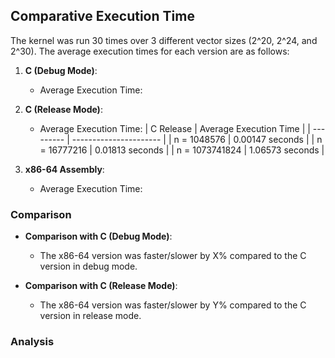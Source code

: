 ## Comparative Execution Time

The kernel was run 30 times over 3 different vector sizes (2^20, 2^24, and 2^30). The average execution times for each version are as follows:

1. **C (Debug Mode)**: 
    - Average Execution Time: 

2. **C (Release Mode)**: 
    - Average Execution Time:
| C Release | Average Execution Time |
| --------- | ---------------------- |
| n = 1048576 | 0.00147 seconds  |
| n = 16777216  | 0.01813 seconds  |
| n = 1073741824  | 1.06573 seconds  |

3. **x86-64 Assembly**: 
    - Average Execution Time: 

### Comparison

- **Comparison with C (Debug Mode)**: 
    - The x86-64 version was faster/slower by X% compared to the C version in debug mode.

- **Comparison with C (Release Mode)**: 
    - The x86-64 version was faster/slower by Y% compared to the C version in release mode.

### Analysis
